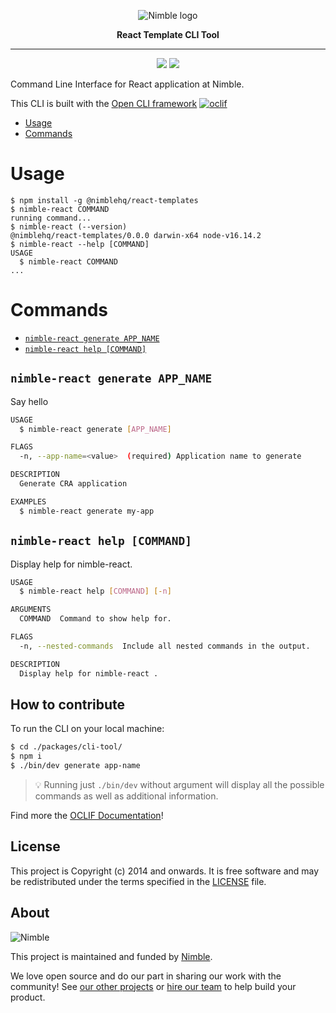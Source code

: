<p align="center">
  <img alt="Nimble logo" src="https://assets.nimblehq.co/logo/light/logo-light-text-320.png" />
</p>

<p align="center">
  <strong>React Template CLI Tool</strong>
</p>

---

<p align="center">
  <a href="https://www.npmjs.com/package/@nimblehq/react-templates"><img src="https://badgen.net/npm/v/@nimblehq/react-templates" /></a>
  <a href="https://www.npmjs.com/package/@nimblehq/react-templates"><img src="https://badgen.net/npm/dy/@nimblehq/react-templates" /></a>
</p>

Command Line Interface for React application at Nimble.

This CLI is built with the [Open CLI framework](https://oclif.io/) [![oclif](https://img.shields.io/badge/cli-oclif-brightgreen.svg)](https://oclif.io)

<!-- toc -->
* [Usage](#usage)
* [Commands](#commands)
<!-- tocstop -->
# Usage
<!-- usage -->
```sh-session
$ npm install -g @nimblehq/react-templates
$ nimble-react COMMAND
running command...
$ nimble-react (--version)
@nimblehq/react-templates/0.0.0 darwin-x64 node-v16.14.2
$ nimble-react --help [COMMAND]
USAGE
  $ nimble-react COMMAND
...
```
<!-- usagestop -->
# Commands
<!-- commands -->
* [`nimble-react generate APP_NAME`](#nimble-react--generate-app_name)
* [`nimble-react help [COMMAND]`](#nimble-react--help-command)

## `nimble-react generate APP_NAME`

Say hello

```bash
USAGE
  $ nimble-react generate [APP_NAME]

FLAGS
  -n, --app-name=<value>  (required) Application name to generate

DESCRIPTION
  Generate CRA application

EXAMPLES
  $ nimble-react generate my-app
```

## `nimble-react help [COMMAND]`

Display help for nimble-react.

```bash
USAGE
  $ nimble-react help [COMMAND] [-n]

ARGUMENTS
  COMMAND  Command to show help for.

FLAGS
  -n, --nested-commands  Include all nested commands in the output.

DESCRIPTION
  Display help for nimble-react .
```
<!-- commandsstop -->

## How to contribute

To run the CLI on your local machine:
```sh
$ cd ./packages/cli-tool/
$ npm i
$ ./bin/dev generate app-name
```

> 💡 Running just `./bin/dev` without argument will display all the possible commands as well as additional information.

Find more the [OCLIF Documentation](https://oclif.io/docs/introduction.html)!

## License

This project is Copyright (c) 2014 and onwards.
It is free software and may be redistributed under the terms specified in the [LICENSE] file.

[LICENSE]: /LICENSE

## About

![Nimble](https://assets.nimblehq.co/logo/dark/logo-dark-text-160.png)

This project is maintained and funded by [Nimble](https://nimblehq.co).

We love open source and do our part in sharing our work with the community!
See [our other projects][community] or [hire our team][hire] to help build your product.

[community]: https://github.com/nimblehq
[hire]: https://nimblehq.co/
